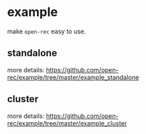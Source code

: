 # example

make `open-rec` easy to use.

## standalone
more details: https://github.com/open-rec/example/tree/master/example_standalone

## cluster
more details: https://github.com/open-rec/example/tree/master/example_cluster


